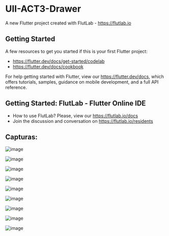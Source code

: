 # UII-ACT3-Drawer

A new Flutter project created with FlutLab - https://flutlab.io

## Getting Started

A few resources to get you started if this is your first Flutter project:

- https://flutter.dev/docs/get-started/codelab
- https://flutter.dev/docs/cookbook

For help getting started with Flutter, view our
https://flutter.dev/docs, which offers tutorials,
samples, guidance on mobile development, and a full API reference.

## Getting Started: FlutLab - Flutter Online IDE

- How to use FlutLab? Please, view our https://flutlab.io/docs
- Join the discussion and conversation on https://flutlab.io/residents

## Capturas:

![image](https://github.com/JorgeMeza123/UII-ACT3-Drawer/assets/143548420/73f5e5a8-9163-4b5c-a55f-0eca351d075d)

![image](https://github.com/JorgeMeza123/UII-ACT3-Drawer/assets/143548420/89fb9396-0c0c-4492-93ce-6611fb613e7a)

![image](https://github.com/JorgeMeza123/UII-ACT3-Drawer/assets/143548420/ac011f99-ad9c-4c83-8cac-65506b1aac64)

![image](https://github.com/JorgeMeza123/UII-ACT3-Drawer/assets/143548420/dd2190cb-431f-4c22-9898-61fddee8ed0d)

![image](https://github.com/JorgeMeza123/UII-ACT3-Drawer/assets/143548420/5efed6ca-f5d6-496b-ba01-016fb91a04b6)

![image](https://github.com/JorgeMeza123/UII-ACT3-Drawer/assets/143548420/3565c60d-31b9-41bd-b6c4-03ca31965ce0)

![image](https://github.com/JorgeMeza123/UII-ACT3-Drawer/assets/143548420/07c92e15-5bd0-4336-8b58-59b77ead2ea8)

![image](https://github.com/JorgeMeza123/UII-ACT3-Drawer/assets/143548420/bc845214-c3f1-4813-883f-5e152d3a1eae)

![image](https://github.com/JorgeMeza123/UII-ACT3-Drawer/assets/143548420/439ba3b7-ebd4-4c66-87fb-1ecc60a12fd0)










